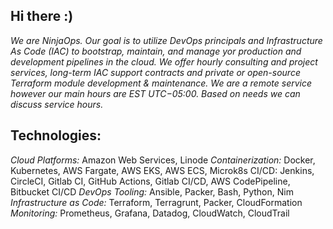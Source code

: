## **Hi there :)**

*We are NinjaOps. Our goal is to utilize DevOps principals and Infrastructure As Code (IAC) to bootstrap, maintain, and manage yor production and development pipelines in the cloud. We offer hourly consulting and project services, long-term IAC support contracts and private or open-source Terraform module development & maintenance. We are a remote service however our main hours are EST	UTC−05:00. Based on needs we can discuss service hours.*

## Technologies:

*Cloud Platforms:* Amazon Web Services, Linode
*Containerization:* Docker, Kubernetes, AWS Fargate, AWS EKS, AWS ECS, Microk8s
CI/CD: Jenkins, CircleCI, Gitlab CI, GitHub Actions, Gitlab CI/CD, AWS CodePipeline, Bitbucket CI/CD
*DevOps Tooling:* Ansible, Packer, Bash, Python, Nim
*Infrastructure as Code:* Terraform, Terragrunt, Packer, CloudFormation
*Monitoring:* Prometheus, Grafana, Datadog, CloudWatch, CloudTrail
